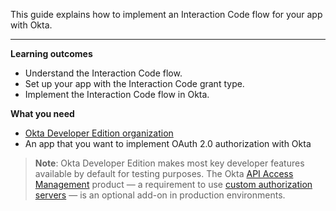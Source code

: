 This guide explains how to implement an Interaction Code flow for your app with Okta.

---

**Learning outcomes**

* Understand the Interaction Code flow.
* Set up your app with the Interaction Code grant type.
* Implement the Interaction Code flow in Okta.

**What you need**

* [Okta Developer Edition organization](/signup)
* An app that you want to implement OAuth 2.0 authorization with Okta

> **Note**: Okta Developer Edition makes most key developer features available by default for testing purposes. The Okta [API Access Management](/docs/concepts/api-access-management/) product &mdash; a requirement to use [custom authorization servers](/docs/concepts/auth-servers/#custom-authorization-server) &mdash; is an optional add-on in production environments.
